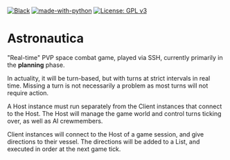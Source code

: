 [![Black](https://img.shields.io/badge/code%20style-black-000000.svg)](https://github.com/ambv/black)
[![made-with-python](https://img.shields.io/badge/Made%20with-Python-1f425f.svg)](https://www.python.org/)
[![License: GPL v3](https://img.shields.io/badge/License-GPL%20v3-blue.svg)](https://www.gnu.org/licenses/gpl-3.0)


# Astronautica
"Real-time" PVP space combat game, played via SSH, currently primarily in the **planning** phase.

In actuality, it will be turn-based, but with turns at strict intervals in real time. Missing a turn is not necessarily a problem as most turns will not require action.

A Host instance must run separately from the Client instances that connect to the Host. The Host will manage the game world and control turns ticking over, as well as AI crewmembers.

Client instances will connect to the Host of a game session, and give directions to their vessel. The directions will be added to a List, and executed in order at the next game tick.
